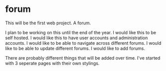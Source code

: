 # forum
This will be the first web project. A forum. 


I plan to be working on this until the end of the year. I would like this to be self hosted. I would like this to have user accounts and administration accounts. I would like to be able to navigate across different forums. I would like to be able to update different forums. I would like to add forums.

There are probably different things that will be added over time. I've started with 3 seperate pages with their own stylings. 
